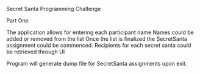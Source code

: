 Secret Santa Programming Challenge

Part One

The application allows for entering each participant name
Names could be added or removed from the list
Once the list is finalized the SecretSanta assignment could be commenced.
Recipients for each secret santa could be retrieved through UI

Program will generate dump file for SecretSanta assignments upon exit.

